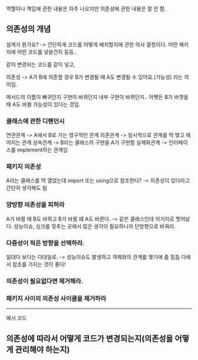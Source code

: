 역할이나 책임에 관한 내용은 자주 나오지만 의존성에 관한 내용은 잘 안 함.

## 의존성의 개념

설계가 뭔가요? -> 간단하게 코드를 어떻게 배치할지에 관한 의사 결정이다.
어떤 패키지에 어떤 코드를 넣을건지 등등..

같이 변경되는 코드를 같이 넣고, 

의존성 -> A가 B에 의존할 경우 
B가 변경될 때 A도 변경될 수 있어요.(가능성) 라는 의미임.

메서드의 이름이 빠귀던지 구현이 바뀌던지 내부 구현이 바뀌던지..
어쨋든 B가 바꼇을 때 A도 바뀔 가능성이 있다는 것임.


### 클래스에 관한 디펜던시

연관관계 -> A에서 B로 가는 영구적인 관계
의존관계 -> 일시적으로 관계를 딱 맺고 헤어지는 관계
상속관계 -> B라는 클래스의 구현을 A가 구현함
실체화관계 -> 인터페이스를 implement하는 관계임

### 패키지 의존성
A라는 클래스를 딱 열었는데 import 또는 using으로 참조한다? -> 의존성이 있다라고 간단히 생각해도 됨

### 양방향 의존성을 피하라
A가 바뀔 때 B도 바뀌고 B가 바뀔 떄 A도 바뀐다. -> 같은 클래스인데 어거지로 찟어놨다.
성능이슈, 싱크를 맞추는 곳에서 많은 생각이 필요하니까 단방향으로 바꿔라.

### 다중성이 적은 방향을 선택하라.
일대다 보다는 다대일로. -> 성능이슈도 발생하고 객체와의 관계를 맺기에 좀 힘듬
다에서 참조를 가지는 것이 좋다!

### 의존성이 필요없다면 제거해라.


### 패키지 사이의 의존성 사이클을 제거하라

---

예시 코드





## 의존성에 따라서 어떻게 코드가 변경되는지(의존성을 어떻게 관리해야 하는지)